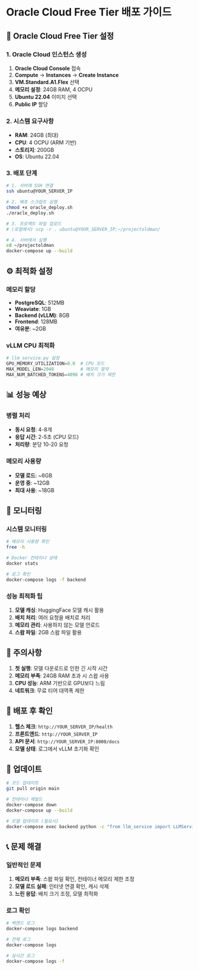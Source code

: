 # Oracle Cloud Free Tier 배포 가이드

## 🚀 Oracle Cloud Free Tier 설정

### 1. Oracle Cloud 인스턴스 생성

1. **Oracle Cloud Console** 접속
2. **Compute** → **Instances** → **Create Instance**
3. **VM.Standard.A1.Flex** 선택
4. **메모리 설정**: 24GB RAM, 4 OCPU
5. **Ubuntu 22.04** 이미지 선택
6. **Public IP** 할당

### 2. 시스템 요구사항

- **RAM**: 24GB (최대)
- **CPU**: 4 OCPU (ARM 기반)
- **스토리지**: 200GB
- **OS**: Ubuntu 22.04

### 3. 배포 단계

```bash
# 1. 서버에 SSH 연결
ssh ubuntu@YOUR_SERVER_IP

# 2. 배포 스크립트 실행
chmod +x oracle_deploy.sh
./oracle_deploy.sh

# 3. 프로젝트 파일 업로드
# (로컬에서) scp -r . ubuntu@YOUR_SERVER_IP:~/projectoldman/

# 4. 서버에서 실행
cd ~/projectoldman
docker-compose up --build
```

## ⚙️ 최적화 설정

### 메모리 할당
- **PostgreSQL**: 512MB
- **Weaviate**: 1GB
- **Backend (vLLM)**: 8GB
- **Frontend**: 128MB
- **여유분**: ~2GB

### vLLM CPU 최적화
```python
# llm_service.py 설정
GPU_MEMORY_UTILIZATION=0.0  # CPU 모드
MAX_MODEL_LEN=2048          # 메모리 절약
MAX_NUM_BATCHED_TOKENS=4096 # 배치 크기 제한
```

## 📊 성능 예상

### 병렬 처리
- **동시 요청**: 4-8개
- **응답 시간**: 2-5초 (CPU 모드)
- **처리량**: 분당 10-20 요청

### 메모리 사용량
- **모델 로드**: ~6GB
- **운영 중**: ~12GB
- **최대 사용**: ~18GB

## 🔧 모니터링

### 시스템 모니터링
```bash
# 메모리 사용량 확인
free -h

# Docker 컨테이너 상태
docker stats

# 로그 확인
docker-compose logs -f backend
```

### 성능 최적화 팁

1. **모델 캐싱**: HuggingFace 모델 캐시 활용
2. **배치 처리**: 여러 요청을 배치로 처리
3. **메모리 관리**: 사용하지 않는 모델 언로드
4. **스왑 파일**: 2GB 스왑 파일 활용

## 🚨 주의사항

1. **첫 실행**: 모델 다운로드로 인한 긴 시작 시간
2. **메모리 부족**: 24GB RAM 초과 시 스왑 사용
3. **CPU 성능**: ARM 기반으로 GPU보다 느림
4. **네트워크**: 무료 티어 대역폭 제한

## 📝 배포 후 확인

1. **헬스 체크**: `http://YOUR_SERVER_IP/health`
2. **프론트엔드**: `http://YOUR_SERVER_IP`
3. **API 문서**: `http://YOUR_SERVER_IP:8000/docs`
4. **모델 상태**: 로그에서 vLLM 초기화 확인

## 🔄 업데이트

```bash
# 코드 업데이트
git pull origin main

# 컨테이너 재빌드
docker-compose down
docker-compose up --build

# 모델 업데이트 (필요시)
docker-compose exec backend python -c "from llm_service import LLMService; import asyncio; asyncio.run(LLMService().initialize())"
```

## 📞 문제 해결

### 일반적인 문제
1. **메모리 부족**: 스왑 파일 확인, 컨테이너 메모리 제한 조정
2. **모델 로드 실패**: 인터넷 연결 확인, 캐시 삭제
3. **느린 응답**: 배치 크기 조정, 모델 최적화

### 로그 확인
```bash
# 백엔드 로그
docker-compose logs backend

# 전체 로그
docker-compose logs

# 실시간 로그
docker-compose logs -f
``` 
